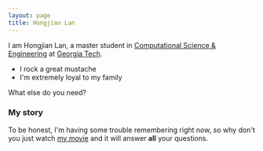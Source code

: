```yaml
---
layout: page
title: Hongjian Lan
---
```


I am Hongjian Lan, a master student in [Computational Science & Engineering][CSE] at [Georgia Tech][GT].

- I rock a great mustache
- I'm extremely loyal to my family

What else do you need?

### My story

To be honest, I'm having some trouble remembering right now, so why don't you just watch [my movie](https://en.wikipedia.org/wiki/The_Princess_Bride_%28film%29) and it will answer **all** your questions.

[CSE]: https://www.cse.gatech.edu/
[GT]: https://www.gatech.edu/
